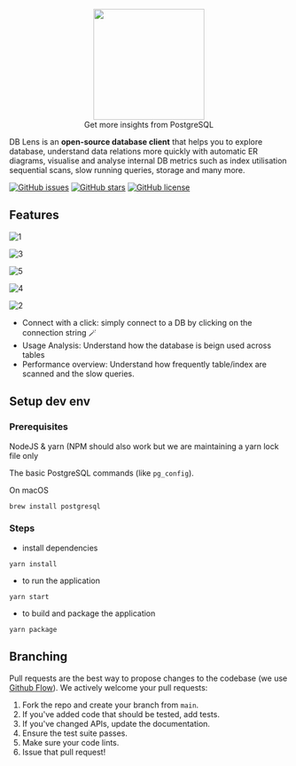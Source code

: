 <p align="center">
  <img src="./assets/icon.png" width="200" />
  <br/>
  Get more insights from PostgreSQL

</p>


DB Lens is an **open-source database client** that helps you to explore database, understand data relations more quickly with automatic ER diagrams, visualise and analyse internal DB metrics such as index utilisation sequential scans, slow running queries, storage and many more.

[![GitHub issues](https://img.shields.io/github/issues/dblens/app)](https://github.com/dblens/app/issues)
[![GitHub stars](https://img.shields.io/github/stars/dblens/app)](https://github.com/dblens/app/stargazers)
[![GitHub license](https://img.shields.io/github/license/dblens/app)](https://github.com/dblens/app)

## Features
![1](https://user-images.githubusercontent.com/8408875/174975064-6683c826-15e5-4ddc-b421-eb45024262ec.jpg)

![3](https://user-images.githubusercontent.com/8408875/174975231-01990182-e633-4456-b34a-dad542e6fc28.jpg)

![5](https://user-images.githubusercontent.com/8408875/174975214-840c3ba8-57a5-4636-b42f-61f61fb408cc.jpg)

![4](https://user-images.githubusercontent.com/8408875/174975248-63bbeb5e-c830-4193-8c48-7c8570de9fe5.jpg)

![2](https://user-images.githubusercontent.com/8408875/174975318-dbdae2db-ece4-4151-bdad-e94a62f85614.jpg)

- Connect with a click: simply connect to a DB by clicking on the connection string 🪄
- Usage Analysis: Understand how the database is beign used across tables
- Performance overview: Understand how frequently table/index are scanned and the slow queries.

## Setup dev env

### Prerequisites

NodeJS & yarn (NPM should also work but we are maintaining a yarn lock file only

The basic PostgreSQL commands (like `pg_config`).

On macOS

```
brew install postgresql
```

### Steps

- install dependencies

```
yarn install
```

- to run the application

```
yarn start
```

- to build and package the application

```
yarn package
```

## Branching

Pull requests are the best way to propose changes to the codebase (we use [Github Flow](https://guides.github.com/introduction/flow/index.html)). We actively welcome your pull requests:

1. Fork the repo and create your branch from `main`.
2. If you've added code that should be tested, add tests.
3. If you've changed APIs, update the documentation.
4. Ensure the test suite passes.
5. Make sure your code lints.
6. Issue that pull request!
